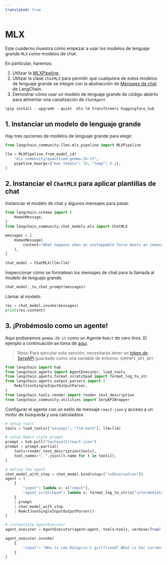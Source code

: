 ```yaml
---
translated: true
---
```


# MLX

Este cuaderno muestra cómo empezar a usar los modelos de lenguaje grande `MLX` como modelos de chat.

En particular, haremos:
1. Utilizar la [MLXPipeline](https://github.com/langchain-ai/langchain/blob/master/libs/langchain/langchain/llms/mlx_pipelines.py),
2. Utilizar la clase `ChatMLX` para permitir que cualquiera de estos modelos de lenguaje grande se integre con la abstracción de [Mensajes de chat](https://python.langchain.com/docs/modules/model_io/chat/#messages) de LangChain.
3. Demostrar cómo usar un modelo de lenguaje grande de código abierto para alimentar una canalización de `ChatAgent`

```python
%pip install --upgrade --quiet  mlx-lm transformers huggingface_hub
```

## 1. Instanciar un modelo de lenguaje grande

Hay tres opciones de modelos de lenguaje grande para elegir.

```python
from langchain_community.llms.mlx_pipeline import MLXPipeline

llm = MLXPipeline.from_model_id(
    "mlx-community/quantized-gemma-2b-it",
    pipeline_kwargs={"max_tokens": 10, "temp": 0.1},
)
```

## 2. Instanciar el `ChatMLX` para aplicar plantillas de chat

Instanciar el modelo de chat y algunos mensajes para pasar.

```python
from langchain.schema import (
    HumanMessage,
)
from langchain_community.chat_models.mlx import ChatMLX

messages = [
    HumanMessage(
        content="What happens when an unstoppable force meets an immovable object?"
    ),
]

chat_model = ChatMLX(llm=llm)
```

Inspeccionar cómo se formatean los mensajes de chat para la llamada al modelo de lenguaje grande.

```python
chat_model._to_chat_prompt(messages)
```

Llamar al modelo.

```python
res = chat_model.invoke(messages)
print(res.content)
```

## 3. ¡Probémoslo como un agente!

Aquí probaremos `gemma-2b-it` como un Agente `ReAct` de cero tiros. El ejemplo a continuación se toma de [aquí](https://python.langchain.com/docs/modules/agents/agent_types/react#using-chat-models).

> Nota: Para ejecutar esta sección, necesitarás tener un [token de SerpAPI](https://serpapi.com/) guardado como una variable de entorno: `SERPAPI_API_KEY`

```python
from langchain import hub
from langchain.agents import AgentExecutor, load_tools
from langchain.agents.format_scratchpad import format_log_to_str
from langchain.agents.output_parsers import (
    ReActJsonSingleInputOutputParser,
)
from langchain.tools.render import render_text_description
from langchain_community.utilities import SerpAPIWrapper
```

Configurar el agente con un estilo de mensaje `react-json` y acceso a un motor de búsqueda y una calculadora.

```python
# setup tools
tools = load_tools(["serpapi", "llm-math"], llm=llm)

# setup ReAct style prompt
prompt = hub.pull("hwchase17/react-json")
prompt = prompt.partial(
    tools=render_text_description(tools),
    tool_names=", ".join([t.name for t in tools]),
)

# define the agent
chat_model_with_stop = chat_model.bind(stop=["\nObservation"])
agent = (
    {
        "input": lambda x: x["input"],
        "agent_scratchpad": lambda x: format_log_to_str(x["intermediate_steps"]),
    }
    | prompt
    | chat_model_with_stop
    | ReActJsonSingleInputOutputParser()
)

# instantiate AgentExecutor
agent_executor = AgentExecutor(agent=agent, tools=tools, verbose=True)
```

```python
agent_executor.invoke(
    {
        "input": "Who is Leo DiCaprio's girlfriend? What is her current age raised to the 0.43 power?"
    }
)
```
